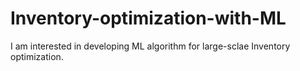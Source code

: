 # Inventory-optimization-with-ML

I am interested in developing ML algorithm for large-sclae Inventory optimization.
